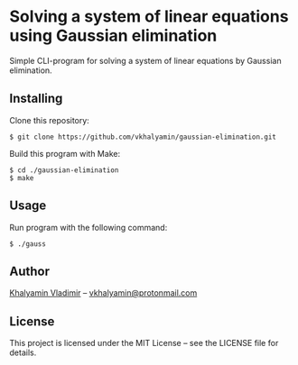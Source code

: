 # Solving a system of linear equations using Gaussian elimination

Simple CLI-program for solving a system of linear equations by Gaussian elimination.

## Installing

Clone this repository:
```
$ git clone https://github.com/vkhalyamin/gaussian-elimination.git
```

Build this program with Make:
```
$ cd ./gaussian-elimination
$ make
```

## Usage

Run program with the following command:
```
$ ./gauss
```

## Author

[Khalyamin Vladimir](https://github.com/vkhalyamin) &ndash; vkhalyamin@protonmail.com


## License

This project is licensed under the MIT License &ndash; see the LICENSE file for details.
